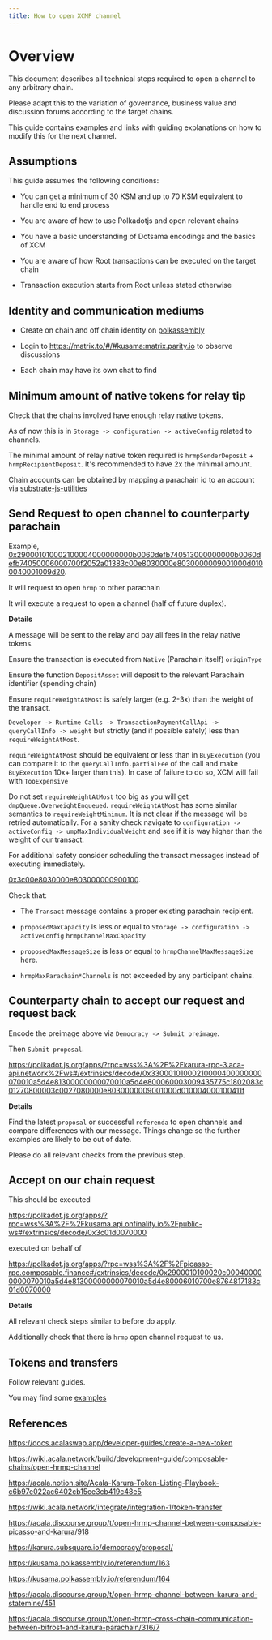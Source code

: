 ```yaml
---
title: How to open XCMP channel
---
```


# Overview 

This document describes all technical steps required to open a channel to any arbitrary chain.

Please adapt this to the variation of governance, business value and discussion forums according to the target chains.

This guide contains examples and links with guiding explanations on how to modify this for the next channel.

## Assumptions

This guide assumes the following conditions:
- You can get a minimum of 30 KSM and up to 70 KSM equivalent to handle end to end process

- You are aware of how to use Polkadotjs and open relevant chains

- You have a basic understanding of Dotsama encodings and the basics of XCM

- You are aware of how Root transactions can be executed on the target chain

- Transaction execution starts from Root unless stated otherwise

## Identity and communication mediums


- Create on chain and off chain identity on [polkassembly] 

- Login to https://matrix.to/#/#kusama:matrix.parity.io to observe discussions

- Each chain may have its own chat to find


## Minimum amount of native tokens for relay tip


Check that the chains involved have enough relay native tokens.

As of now this is in `Storage -> configuration -> activeConfig`  related to channels.

The minimal amount of relay native token required is `hrmpSenderDeposit` + `hrmpRecipientDeposit`. It's recommended to have 2x the minimal amount.

Chain accounts can be obtained by mapping a parachain id to an account via [substrate-js-utilities] 


## Send Request to open channel to counterparty parachain

Example, [0x290001010002100004000000000b0060defb740513000000000b0060defb74050006000700f2052a01383c00e8030000e8030000009001000d0100040001009d20](https://polkadot.js.org/apps/?rpc=wss%3A%2F%2Fpicasso-rpc.composable.finance#/extrinsics/decode/0x290001010002100004000000000b0060defb740513000000000b0060defb74050006000700f2052a01383c00e8030000e8030000009001000d0100040001009d20).

It will request to open `hrmp` to other parachain

It will execute a request to open a channel (half of future duplex).

**Details**

A message will be sent to the relay and pay all fees in the relay native tokens.

Ensure the transaction is executed from `Native` (Parachain itself) `originType`
 
Ensure the function `DepositAsset` will deposit to the relevant Parachain identifier (spending chain)

Ensure `requireWeightAtMost` is safely larger (e.g. 2-3x) than the weight of the transact.

`Developer -> Runtime Calls -> TransactionPaymentCallApi -> queryCallInfo -> weight`
but strictly (and if possible safely) less than `requireWeightAtMost`.

`requireWeightAtMost` should be equivalent or less than in `BuyExecution` (you can compare it to the `queryCallInfo.partialFee` of the call and make `BuyExecution` 10x+ larger than this). In case of failure to do so, XCM will fail with `TooExpensive`

Do not set `requireWeightAtMost` too big as you will get `dmpQueue.OverweightEnqueued`. `requireWeightAtMost` has some similar semantics to `requireWeightMinimum`. It is not clear if the message will be retried automatically. For a sanity check navigate to `configuration -> activeConfig -> umpMaxIndividualWeight` and see if it is way higher than the weight of our transact.

For additional safety consider scheduling the transact messages instead of executing immediately.

[0x3c00e8030000e803000000900100](https://polkadot.js.org/apps/?rpc=wss%3A%2F%2Fkusama-rpc.polkadot.io#/extrinsics/decode/0x3c00e8030000e803000000900100).

Check that: 

- The `Transact` message contains a proper existing parachain recipient.

- `proposedMaxCapacity` is less or equal to `Storage -> configuration -> activeConfig` `hrmpChannelMaxCapacity`

- `proposedMaxMessageSize` is less or equal to `hrmpChannelMaxMessageSize` here.

- `hrmpMaxParachain*Channels` is not exceeded by any participant chains.
## Counterparty chain to accept our request and request back

Encode the preimage above via `Democracy -> Submit preimage`.

Then `Submit proposal`.

https://polkadot.js.org/apps/?rpc=wss%3A%2F%2Fkarura-rpc-3.aca-api.network%2Fws#/extrinsics/decode/0x33000101000210000400000000070010a5d4e81300000000070010a5d4e800060003009435775c1802083c01270800003c0027080000e8030000009001000d010004000100411f

**Details** 

Find the latest `proposal` or successful `referenda` to open channels and compare differences with our message. Things change so the further examples are likely to be out of date.

Please do all relevant checks from the previous step.

## Accept on our chain request

This should be executed

https://polkadot.js.org/apps/?rpc=wss%3A%2F%2Fkusama.api.onfinality.io%2Fpublic-ws#/extrinsics/decode/0x3c01d0070000

executed on behalf of 

https://polkadot.js.org/apps/?rpc=wss%3A%2F%2Fpicasso-rpc.composable.finance#/extrinsics/decode/0x2900010100020c000400000000070010a5d4e81300000000070010a5d4e80006010700e8764817183c01d0070000


**Details**

All relevant check steps similar to before do apply.

Additionally check that there is `hrmp` open channel request to us.

## Tokens and transfers

Follow relevant guides.

You may find some [examples](./xcm-examples.md)

[polkassembly]:https://parachains.polkassembly.io/

[karura-gov]: https://karura.subsquare.io/democracy/

[substrate-js-utilities]: https://www.shawntabrizi.com/substrate-js-utilities

[moonbeam]: (https://docs.moonbeam.network/builders/xcm/xc-integration/)


## References

https://docs.acalaswap.app/developer-guides/create-a-new-token

https://wiki.acala.network/build/development-guide/composable-chains/open-hrmp-channel

https://acala.notion.site/Acala-Karura-Token-Listing-Playbook-c6b97e022ac6402cb15ce3cb419c48e5

https://wiki.acala.network/integrate/integration-1/token-transfer

https://acala.discourse.group/t/open-hrmp-channel-between-composable-picasso-and-karura/918

https://karura.subsquare.io/democracy/proposal/

https://kusama.polkassembly.io/referendum/163

https://kusama.polkassembly.io/referendum/164

https://acala.discourse.group/t/open-hrmp-channel-between-karura-and-statemine/451

https://acala.discourse.group/t/open-hrmp-cross-chain-communication-between-bifrost-and-karura-parachain/316/7